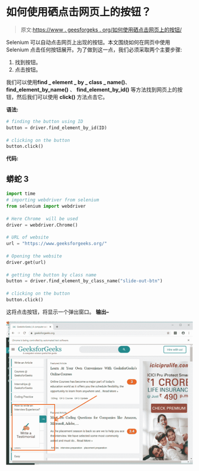 # 如何使用硒点击网页上的按钮？

> 原文:[https://www . geesforgeks . org/如何使用硒点击网页上的按钮/](https://www.geeksforgeeks.org/how-to-click-a-button-on-webpage-using-selenium/)

Selenium 可以自动点击网页上出现的按钮。本文围绕如何在网页中使用 Selenium 点击任何按钮展开。为了做到这一点，我们必须采取两个主要步骤:

1.  找到按钮。
2.  点击按钮。

我们可以使用**find _ element _ by _ class _ name()**、 **find_element_by_name()** 、 **find_element_by_id()** 等方法找到网页上的按钮，然后我们可以使用 **click()** 方法点击它。

**语法:**

```py
# finding the button using ID
button = driver.find_element_by_id(ID)

# clicking on the button
button.click()
```

**代码:**

## 蟒蛇 3

```py
import time
# importing webdriver from selenium
from selenium import webdriver

# Here Chrome  will be used
driver = webdriver.Chrome()

# URL of website
url = "https://www.geeksforgeeks.org/"

# Opening the website
driver.get(url)

# getting the button by class name
button = driver.find_element_by_class_name("slide-out-btn")

# clicking on the button
button.click()
```

这将点击按钮，将显示一个弹出窗口。
**输出–**

![](img/b9aee731d979fa2e927a16900d12a437.png)